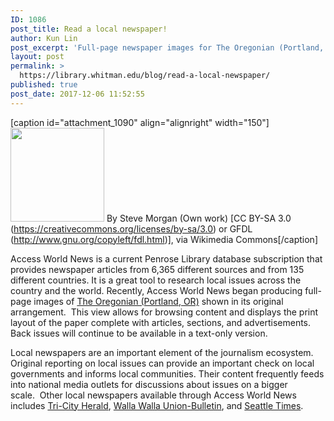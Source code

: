 ```yaml
---
ID: 1086
post_title: Read a local newspaper!
author: Kun Lin
post_excerpt: 'Full-page newspaper images for The Oregonian (Portland, OR) are now available to Whitman faculty, students, and staff via Access World News.  The full image allows readers to view the paper as it appears in print.  Other local newspapers are also available.'
layout: post
permalink: >
  https://library.whitman.edu/blog/read-a-local-newspaper/
published: true
post_date: 2017-12-06 11:52:55
---
```

[caption id="attachment_1090" align="alignright" width="150"]<img class="wp-image-1090 size-thumbnail" src="https://library.whitman.edu/blog/wp-content/uploads/sites/4/2017/12/Old_vending_machine_for_The_Oregonian_broadsheet_format-150x150.jpg" alt="" width="150" height="150" /> By Steve Morgan (Own work) [CC BY-SA 3.0 (https://creativecommons.org/licenses/by-sa/3.0) or GFDL (http://www.gnu.org/copyleft/fdl.html)], via Wikimedia Commons[/caption]&nbsp;

<p>Access World News is a current Penrose Library database subscription that provides newspaper articles from 6,365 different sources and from 135 different countries. It is a great tool to research local issues across the country and the world. Recently, Access World News began producing full-page images of <a href="https://www.ezproxy.whitman.edu/login?url=http://infoweb.newsbank.com/resources/search/nb?p=WORLDNEWS&amp;t=favorite%3AORGISWHA%21Oregonian%2BCollection%2Bwith%2BHistorical%2BArchives%2Fpubname%3AOPOP-EEDT%21Oregonian%252C%2BThe%2B%2528Portland%252C%2BOR%2529">The Oregonian (Portland, OR)</a> shown in its original arrangement.  This view allows for browsing content and displays the print layout of the paper complete with articles, sections, and advertisements.  Back issues will continue to be available in a text-only version.</p>
<p>Local newspapers are an important element of the journalism ecosystem. Original reporting on local issues can provide an important check on local governments and informs local communities. Their content frequently feeds into national media outlets for discussions about issues on a bigger scale.  Other local newspapers available through Access World News includes <a href="https://www.ezproxy.whitman.edu/login?url=http://infoweb.newsbank.com/resources/search/nb?p=WORLDNEWS&amp;t=state%3AWA%21USA%2B-%2BWashington%2Fpubname%3ATCHB%21Tri-City%2BHerald%2B%2528Kennewick%252C%2BWA%2529">Tri-City Herald</a>, <a href="https://www.ezproxy.whitman.edu/login?url=http://infoweb.newsbank.com/resources/search/nb?p=WORLDNEWS&amp;t=state%3AWA%21USA%2B-%2BWashington%2Fpubname%3AZMHI%21Walla%2BWalla%2BUnion-Bulletin%2B%2528WA%2529">Walla Walla Union-Bulletin</a>, and <a href="https://www.ezproxy.whitman.edu/login?url=http://infoweb.newsbank.com/resources/search/nb?p=WORLDNEWS&amp;t=state%3AWA%21USA%2B-%2BWashington%2Fpubname%3ASTIW%21Seattle%2BTimes%252C%2BThe%2B%2528WA%2529">Seattle Times</a>.</p>